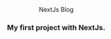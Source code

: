<div align="center">
    NextJs Blog
</div>
<div align="center">
    <h3>My first project with NextJs.</h3>
</div>